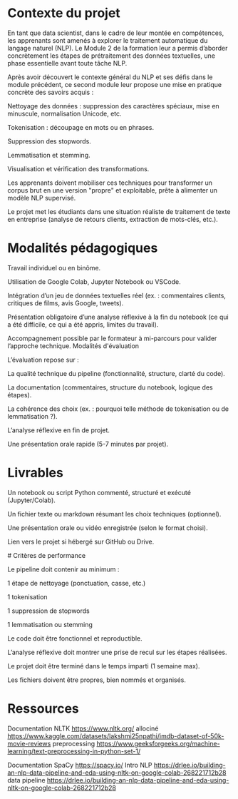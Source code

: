 # Contexte du projet

En tant que data scientist, dans le cadre de leur montée en compétences, les apprenants sont amenés à explorer le traitement automatique du langage naturel (NLP). Le Module 2 de la formation leur a permis d’aborder concrètement les étapes de prétraitement des données textuelles, une phase essentielle avant toute tâche NLP.

Après avoir découvert le contexte général du NLP et ses défis dans le module précédent, ce second module leur propose une mise en pratique concrète des savoirs acquis :

Nettoyage des données : suppression des caractères spéciaux, mise en minuscule, normalisation Unicode, etc.

Tokenisation : découpage en mots ou en phrases.

Suppression des stopwords.

Lemmatisation et stemming.

Visualisation et vérification des transformations.

Les apprenants doivent mobiliser ces techniques pour transformer un corpus brut en une version "propre" et exploitable, prête à alimenter un modèle NLP supervisé.

Le projet met les étudiants dans une situation réaliste de traitement de texte en entreprise (analyse de retours clients, extraction de mots-clés, etc.).

# Modalités pédagogiques

Travail individuel ou en binôme.

Utilisation de Google Colab, Jupyter Notebook ou VSCode.

Intégration d’un jeu de données textuelles réel (ex. : commentaires clients, critiques de films, avis Google, tweets).

Présentation obligatoire d’une analyse réflexive à la fin du notebook (ce qui a été difficile, ce qui a été appris, limites du travail).

Accompagnement possible par le formateur à mi-parcours pour valider l’approche technique.
Modalités d'évaluation

L’évaluation repose sur :

La qualité technique du pipeline (fonctionnalité, structure, clarté du code).

La documentation (commentaires, structure du notebook, logique des étapes).

La cohérence des choix (ex. : pourquoi telle méthode de tokenisation ou de lemmatisation ?).

L’analyse réflexive en fin de projet.

Une présentation orale rapide (5-7 minutes par projet).

# Livrables

Un notebook ou script Python commenté, structuré et exécuté (Jupyter/Colab).

Un fichier texte ou markdown résumant les choix techniques (optionnel).

Une présentation orale ou vidéo enregistrée (selon le format choisi).

Lien vers le projet si hébergé sur GitHub ou Drive.

# Critères de performance

Le pipeline doit contenir au minimum :

1 étape de nettoyage (ponctuation, casse, etc.)

1 tokenisation

1 suppression de stopwords

1 lemmatisation ou stemming

Le code doit être fonctionnel et reproductible.

L’analyse réflexive doit montrer une prise de recul sur les étapes réalisées.

Le projet doit être terminé dans le temps imparti (1 semaine max).

Les fichiers doivent être propres, bien nommés et organisés.

# Ressources

Documentation NLTK https://www.nltk.org/
allociné https://www.kaggle.com/datasets/lakshmi25npathi/imdb-dataset-of-50k-movie-reviews
preprocessing https://www.geeksforgeeks.org/machine-learning/text-preprocessing-in-python-set-1/

Documentation SpaCy https://spacy.io/
Intro NLP https://drlee.io/building-an-nlp-data-pipeline-and-eda-using-nltk-on-google-colab-268221712b28
data pipeline https://drlee.io/building-an-nlp-data-pipeline-and-eda-using-nltk-on-google-colab-268221712b28